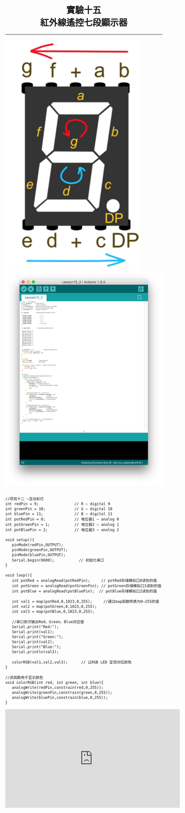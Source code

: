 <center>
<H1> 實驗十五</br>
紅外線遙控七段顯示器</br>
</h1>
</center>

---


<img src="https://github.com/cow2166/gitbo/blob/master/re/%E8%9E%A2%E5%B9%95%E5%BF%AB%E7%85%A7%202018-05-01%20%E4%B8%8B%E5%8D%8810.17.39.png?raw=true" alt="程式" title="程式">

<img src="https://github.com/cow2166/gitbo/blob/master/re/%E8%9E%A2%E5%B9%95%E5%BF%AB%E7%85%A7%202018-05-01%20%E4%B8%8B%E5%8D%8810.20.04.png?raw=true" alt="程式" title="程式">


<pre><code>
//项目十二 –互动彩灯
int redPin = 9;                // R – digital 9    
int greenPin = 10;             // G – digital 10
int bluePin = 11;              // B – digital 11
int potRedPin = 0;             // 电位器1 – analog 0
int potGreenPin = 1;           // 电位器2 – analog 1
int potBluePin = 2;            // 电位器3 – analog 2

void setup(){
   pinMode(redPin,OUTPUT);
   pinMode(greenPin,OUTPUT);
   pinMode(bluePin,OUTPUT);
   Serial.begin(9600);           // 初始化串口
}

void loop(){
   int potRed = analogRead(potRedPin);     // potRed存储模拟口0读到的值
   int potGreen = analogRead(potGreenPin); // potGreen存储模拟口1读到的值
   int potBlue = analogRead(potBluePin);  // potBlue存储模拟口2读到的值
 
   int val1 = map(potRed,0,1023,0,255);     //通过map函数转换为0~255的值
   int val2 = map(potGreen,0,1023,0,255);
   int val3 = map(potBlue,0,1023,0,255);
   
   //串口依次输出Red，Green，Blue对应值
   Serial.print("Red:");                  
   Serial.print(val1);
   Serial.print("Green:");
   Serial.print(val2);
   Serial.print("Blue:");
   Serial.println(val3);
   
   colorRGB(val1,val2,val3);      // 让RGB LED 呈现对应颜色
}

//该函数用于显示颜色
void colorRGB(int red, int green, int blue){     
   analogWrite(redPin,constrain(red,0,255));
   analogWrite(greenPin,constrain(green,0,255));
   analogWrite(bluePin,constrain(blue,0,255));
}
</code></pre>

<iframe width="560" height="315" src="https://www.youtube.com/embed/O8L2SVGJ5GI" frameborder="0" allow="autoplay; encrypted-media" allowfullscreen></iframe>


